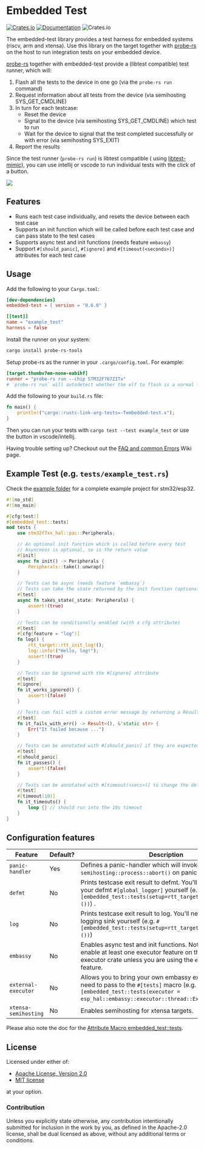 # Embedded Test

[![Crates.io](https://img.shields.io/crates/v/embedded-test?labelColor=1C2C2E&color=C96329&logo=Rust&style=flat-square)](https://crates.io/crates/embedded-test)
[![Documentation](https://docs.rs/embedded-test/badge.svg)](https://docs.rs/embedded-test)
![Crates.io](https://img.shields.io/crates/l/embedded-test?labelColor=1C2C2E&style=flat-square)

The embedded-test library provides a test harness for embedded systems (riscv, arm and xtensa).
Use this library on the target together with [probe-rs](https://probe.rs/) on the host to run integration tests on your
embedded device.

[probe-rs](https://probe.rs/)  together with embedded-test provide a (libtest compatible) test runner, which will:

1. Flash all the tests to the device in one go (via the `probe-rs run` command)
2. Request information about all tests from the device (via semihosting SYS_GET_CMDLINE)
3. In turn for each testcase:
    - Reset the device
    - Signal to the device (via semihosting SYS_GET_CMDLINE) which test to run
    - Wait for the device to signal that the test completed successfully or with error (via semihosting SYS_EXIT)
4. Report the results

Since the test runner (`probe-rs run`) is libtest compatible (
using [libtest-mimic](https://crates.io/crates/libtest-mimic)), you can use intellij or vscode to run individual tests
with the click of a button.

![](./demo.gif)

## Features

* Runs each test case individually, and resets the device between each test case
* Supports an init function which will be called before each test case and can pass state to the test cases
* Supports async test and init functions (needs feature `embassy`)
* Support `#[should_panic]`, `#[ignore]` and `#[timeout(<seconds>)]` attributes for each test case

## Usage

Add the following to your `Cargo.toml`:

```toml
[dev-dependencies]
embedded-test = { version = "0.6.0" }

[[test]]
name = "example_test"
harness = false
```

Install the runner on your system:

```bash
cargo install probe-rs-tools
```

Setup probe-rs as the runner in your `.cargo/config.toml`. For example:

```toml
[target.thumbv7em-none-eabihf]
runner = "probe-rs run --chip STM32F767ZITx"
# `probe-rs run` will autodetect whether the elf to flash is a normal firmware or a test binary
```

Add the following to your `build.rs` file:

```rust
fn main() {
    println!("cargo::rustc-link-arg-tests=-Tembedded-test.x");
}
```

Then you can run your tests with `cargo test --test example_test` or use the button in vscode/intellij.

Having trouble setting up? Checkout out
the [FAQ and common Errors](https://github.com/probe-rs/embedded-test/wiki/FAQ-and-common-Errors) Wiki page.

## Example Test (e.g. `tests/example_test.rs`)

Check the [example folder](https://github.com/probe-rs/embedded-test/tree/master/examples)
for a complete example project for stm32/esp32.

```rust
#![no_std]
#![no_main]

#[cfg(test)]
#[embedded_test::tests]
mod tests {
    use stm32f7xx_hal::pac::Peripherals;

    // An optional init function which is called before every test
    // Asyncness is optional, so is the return value
    #[init]
    async fn init() -> Peripherals {
        Peripherals::take().unwrap()
    }

    // Tests can be async (needs feature `embassy`)
    // Tests can take the state returned by the init function (optional)
    #[test]
    async fn takes_state(_state: Peripherals) {
        assert!(true)
    }

    // Tests can be conditionally enabled (with a cfg attribute)
    #[test]
    #[cfg(feature = "log")]
    fn log() {
        rtt_target::rtt_init_log!();
        log::info!("Hello, log!");
        assert!(true)
    }

    // Tests can be ignored with the #[ignore] attribute
    #[test]
    #[ignore]
    fn it_works_ignored() {
        assert!(false)
    }

    // Tests can fail with a custom error message by returning a Result
    #[test]
    fn it_fails_with_err() -> Result<(), &'static str> {
        Err("It failed because ...")
    }

    // Tests can be annotated with #[should_panic] if they are expected to panic
    #[test]
    #[should_panic]
    fn it_passes() {
        assert!(false)
    }

    // Tests can be annotated with #[timeout(<secs>)] to change the default timeout of 60s
    #[test]
    #[timeout(10)]
    fn it_timeouts() {
        loop {} // should run into the 10s timeout
    }
}
```

## Configuration features

| Feature              | Default? | Description                                                                                                                                                                                   |
|----------------------|----------|-----------------------------------------------------------------------------------------------------------------------------------------------------------------------------------------------|
| `panic-handler`      | Yes      | Defines a panic-handler which will invoke `semihosting::process::abort()` on panic                                                                                                            |
| `defmt`              | No       | Prints testcase exit result to defmt. You'll need to setup your defmt `#[global_logger]` yourself (e.g. `#[embedded_test::tests(setup=rtt_target::rtt_init_defmt!())`) .                      |
| `log`                | No       | Prints testcase exit result to log. You'll need to setup your logging sink yourself (e.g. `#[embedded_test::tests(setup=rtt_target::rtt_init_log!())`)                                        |
| `embassy`            | No       | Enables async test and init functions. Note: You need to enable at least one executor feature on the embassy-executor crate unless you are using the `external-executor` feature.             |
| `external-executor`  | No       | Allows you to bring your own embassy executor which you need to pass to the `#[tests]` macro (e.g. `#[embedded_test::tests(executor = esp_hal::embassy::executor::thread::Executor::new())]`) |
| `xtensa-semihosting` | No       | Enables semihosting for xtensa targets.                                                                                                                                                       |

Please also note the doc for
the [Attribute Macro embedded_test::tests](https://docs.rs/embedded-test/latest/embedded-test/attr.tests.html).

## License

Licensed under either of:

- [Apache License, Version 2.0](http://www.apache.org/licenses/LICENSE-2.0)
- [MIT license](http://opensource.org/licenses/MIT)

at your option.

### Contribution

Unless you explicitly state otherwise, any contribution intentionally submitted for inclusion in
the work by you, as defined in the Apache-2.0 license, shall be dual licensed as above, without
any additional terms or conditions.

